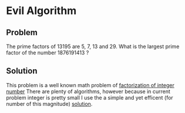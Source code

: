 Evil Algorithm
==================

Problem
------------------

The prime factors of 13195 are 5, 7, 13 and 29. What is the largest
prime factor of the number 1876191413 ?

Solution 
------------------

This problem is a well known math problem of [factorization of integer
number](http://en.wikipedia.org/wiki/Prime_factorization) There are
plenty of algorithms, however because in current problem integer is
pretty small I use the a simple and yet efficent (for number of this
magnitude) [solution](http://en.wikipedia.org/wiki/Trial_division).
